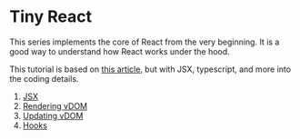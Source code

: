 # Tiny React

This series implements the core of React from the very beginning. It is a good way to understand how React works under the hood.

This tutorial is based on [this article](https://pomb.us/build-your-own-react/), but with JSX, typescript, and more into the coding details.

1. [JSX](./notes/01.md)
2. [Rendering vDOM](./notes/02.md)
3. [Updating vDOM](./notes/03.md)
4. [Hooks](./notes/04.md)
